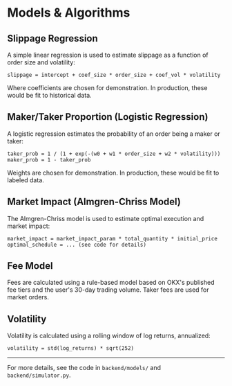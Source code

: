 # Models & Algorithms

## Slippage Regression
A simple linear regression is used to estimate slippage as a function of order size and volatility:

    slippage = intercept + coef_size * order_size + coef_vol * volatility

Where coefficients are chosen for demonstration. In production, these would be fit to historical data.

## Maker/Taker Proportion (Logistic Regression)
A logistic regression estimates the probability of an order being a maker or taker:

    taker_prob = 1 / (1 + exp(-(w0 + w1 * order_size + w2 * volatility)))
    maker_prob = 1 - taker_prob

Weights are chosen for demonstration. In production, these would be fit to labeled data.

## Market Impact (Almgren-Chriss Model)
The Almgren-Chriss model is used to estimate optimal execution and market impact:

    market_impact = market_impact_param * total_quantity * initial_price
    optimal_schedule = ... (see code for details)

## Fee Model
Fees are calculated using a rule-based model based on OKX's published fee tiers and the user's 30-day trading volume. Taker fees are used for market orders.

## Volatility
Volatility is calculated using a rolling window of log returns, annualized:

    volatility = std(log_returns) * sqrt(252)

---

For more details, see the code in `backend/models/` and `backend/simulator.py`. 